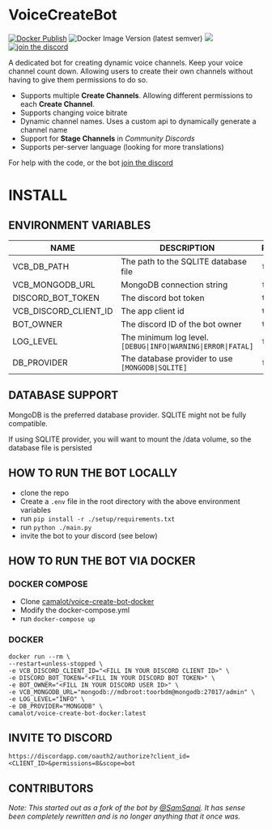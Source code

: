 # VoiceCreateBot


[![Docker Publish](https://github.com/camalot/voice-create-bot-docker/actions/workflows/publish-main.yml/badge.svg)](https://github.com/camalot/voice-create-bot-docker/actions/workflows/publish-main.yml) ![Docker Image Version (latest semver)](https://img.shields.io/docker/v/camalot/voice-create-bot-docker) ![](https://img.shields.io/docker/pulls/camalot/voice-create-bot-docker) [![join the discord](https://badgen.net/badge/icon/Join%20Discord?icon=discord&label)](http://discord.darthminos.tv/)

<!-- ![](https://dcbadge.vercel.app/api/shield/262031734260891648)  -->
<!-- ![](https://dcbadge.vercel.app/api/shield/bot/571011576618811402) -->

A dedicated bot for creating dynamic voice channels. Keep your voice channel count down. Allowing users to create their own channels without having to give them permissions to do so.

- Supports multiple **Create Channels**. Allowing different permissions to each **Create Channel**.
- Supports changing voice bitrate
- Dynamic channel names. Uses a custom api to dynamically generate a channel name
- Support for **Stage Channels** in *Community Discords*
- Supports per-server language (looking for more translations)

For help with the code, or the bot [join the discord](http://discord.darthminos.tv)
# INSTALL


## ENVIRONMENT VARIABLES

| NAME | DESCRIPTION | REQUIRED | DEFAULT |  
|---|---|---|---|  
| VCB_DB_PATH | The path to the SQLITE database file | `false` | `./voice.db` |  
| VCB_MONGODB_URL | MongoDB connection string | `false` | `null` |  
| DISCORD_BOT_TOKEN | The discord bot token | `true` | `null` |  
| VCB_DISCORD_CLIENT_ID | The app client id | `true` | `null` |  
| BOT_OWNER | The discord ID of the bot owner | `true` | `null` |  
| LOG_LEVEL | The minimum log level. `[DEBUG\|INFO\|WARNING\|ERROR\|FATAL]` | `false` | `DEBUG` |  
| DB_PROVIDER | The database provider to use `[MONGODB\|SQLITE]` | `false` | `MONGODB` |  

## DATABASE SUPPORT

MongoDB is the preferred database provider. SQLITE might not be fully compatible.

If using SQLITE provider, you will want to mount the /data volume, so the database file is persisted 

## HOW TO RUN THE BOT LOCALLY

- clone the repo
- Create a `.env` file in the root directory with the above environment variables
- run `pip install -r ./setup/requirements.txt`
- run `python ./main.py`
- invite the bot to your discord (see below)

## HOW TO RUN THE BOT VIA DOCKER

### DOCKER COMPOSE

- Clone [camalot/voice-create-bot-docker](https://github.com/camalot/voice-create-bot-docker)
- Modify the docker-compose.yml
- run `docker-compose up`

### DOCKER

```shell
docker run --rm \
--restart=unless-stopped \
-e VCB_DISCORD_CLIENT_ID="<FILL IN YOUR DISCORD CLIENT ID>" \
-e DISCORD_BOT_TOKEN="<FILL IN YOUR DISCORD BOT TOKEN>" \
-e BOT_OWNER="<FILL IN YOUR DISCORD USER ID>" \
-e VCB_MONGODB_URL="mongodb://mdbroot:toorbdm@mongodb:27017/admin" \
-e LOG_LEVEL="INFO" \
-e DB_PROVIDER="MONGODB" \
camalot/voice-create-bot-docker:latest

```

## INVITE TO DISCORD

`https://discordapp.com/oauth2/authorize?client_id=<CLIENT_ID>&permissions=8&scope=bot`

## CONTRIBUTORS

_Note:
This started out as a fork of the bot by [@SamSanai](https://github.com/SamSanai). It has sense been completely rewritten and is no longer anything that it once was._